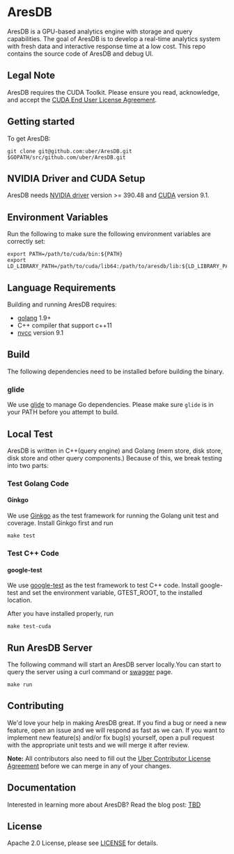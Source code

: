 AresDB
==============
AresDB is a GPU-based analytics engine with storage and query capabilities. The goal of AresDB is to develop a real-time analytics system with fresh data and interactive response time at a low cost.
This repo contains the source code of AresDB and debug UI.

Legal Note
----------
AresDB requires the CUDA Toolkit. Please ensure you read, acknowledge, and accept the [CUDA End User License Agreement](https://docs.nvidia.com/cuda/eula/index.html).

Getting started
---------------
To get AresDB:

```
git clone git@github.com:uber/AresDB.git $GOPATH/src/github.com/uber/AresDB.git
```

NVIDIA Driver and CUDA Setup
----------------------------
AresDB needs [NVIDIA driver](https://www.nvidia.com/Download/index.aspx) version >= 390.48 and [CUDA](https://developer.nvidia.com/cuda-91-download-archive) version 9.1.

Environment Variables
---------------------
Run the following to make sure the following environment variables are correctly set:
```
export PATH=/path/to/cuda/bin:${PATH}
export LD_LIBRARY_PATH=/path/to/cuda/lib64:/path/to/aresdb/lib:${LD_LIBRARY_PATH}
```


Language Requirements
---------------------
Building and running AresDB requires:
* [golang](https://golang.org/) 1.9+
* C++ compiler that support c++11
* [nvcc](https://docs.nvidia.com/cuda/cuda-compiler-driver-nvcc/index.html) version 9.1

Build
-----
The following dependencies need to be installed before building the binary.

### glide
We use [glide](https://glide.sh) to manage Go dependencies. Please make sure `glide` is in your PATH before you attempt to build.

###

Local Test
----------
AresDB is written in C++(query engine) and Golang (mem store, disk store, disk store and other query components.) Because of this, we break testing into two parts:
### Test Golang Code
#### Ginkgo
We use [Ginkgo](https://github.com/onsi/ginkgo) as the test framework for running the Golang unit test and coverage. Install Ginkgo first and run
```
make test
```

### Test C++ Code
#### google-test
We use [google-test](https://github.com/google/googletest) as the test framework to test C++ code. Install google-test and set the environment variable, GTEST_ROOT, to the installed location.

After you have installed properly, run
```
make test-cuda
```

Run AresDB Server
-----------------
The following command will start an AresDB server locally.You can start to query the server using a curl command or [swagger](https://github.com/uber/aresdb/wiki/Swagger) page.
```
make run
```

Contributing
------------

We'd love your help in making AresDB great. If you find a bug or need a new feature, open an issue and we will respond as fast as we can. If you want to implement new feature(s) and/or fix bug(s) yourself, open a pull request with the appropriate unit tests and we will merge it after review.

**Note:** All contributors also need to fill out the [Uber Contributor License Agreement](http://t.uber.com/cla) before we can merge in any of your changes.

Documentation
--------------

Interested in learning more about AresDB? Read the blog post:
[TBD](TBD)

License
-------
Apache 2.0 License, please see [LICENSE](LICENSE) for details.